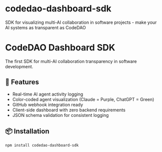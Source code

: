 # codedao-dashboard-sdk
SDK for visualizing multi-AI collaboration in software projects - make your AI systems as transparent as CodeDAO
# CodeDAO Dashboard SDK

The first SDK for multi-AI collaboration transparency in software development.

## 🚀 Features
- Real-time AI agent activity logging
- Color-coded agent visualization (Claude = Purple, ChatGPT = Green)
- GitHub webhook integration ready
- Client-side dashboard with zero backend requirements
- JSON schema validation for consistent logging

## 📦 Installation
```bash
npm install codedao-dashboard-sdk
